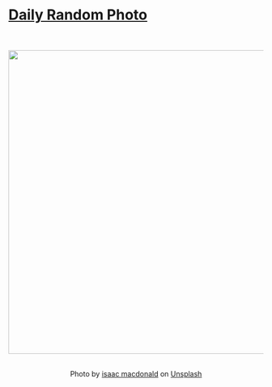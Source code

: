 # [Daily Random Photo](https://www.dailyrandomphoto.com/)

<div align="center">
  <br>
  <br>
  <a href="https://www.dailyrandomphoto.com/p/2022/2022-10-10/"><img src="https://images.unsplash.com/photo-1571199865319-66870d7dcb5c?crop=entropy&cs=tinysrgb&fit=max&fm=jpg&ixid=Mnw3NzUwOHwwfDF8cmFuZG9tfHx8fHx8fHx8MTY2NTM2MzA5OQ&ixlib=rb-1.2.1&q=80&w=1080" width="600px"></a>
  <br>
  <br>
  <p class="has-text-grey">Photo by <a href="https://unsplash.com/@isaacmacdonald?utm_source=Daily%20Random%20Photo&amp;utm_medium=referral" target="_blank" rel="noopener noreferrer">isaac macdonald</a> on <a href="https://unsplash.com/photos/l11Y2LsO4Wk?utm_source=Daily%20Random%20Photo&amp;utm_medium=referral" target="_blank" rel="noopener noreferrer">Unsplash</a></p>
</div>
